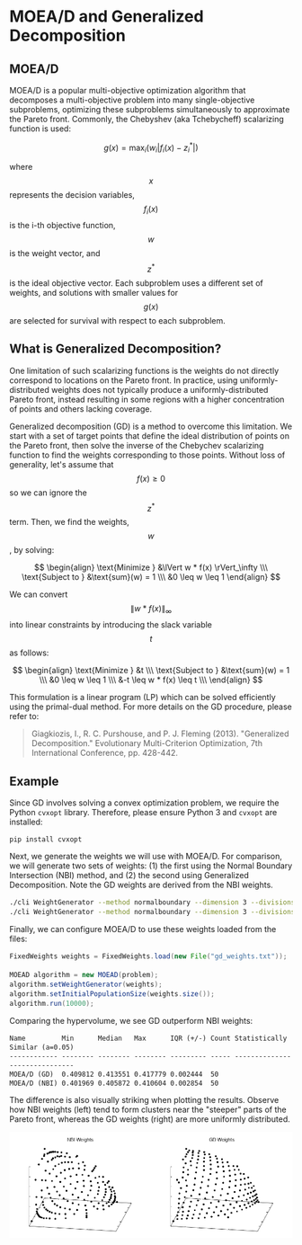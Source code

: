 # MOEA/D and Generalized Decomposition

## MOEA/D

MOEA/D is a popular multi-objective optimization algorithm that decomposes a multi-objective problem into many
single-objective subproblems, optimizing these subproblems simultaneously to approximate the Pareto front.  Commonly,
the Chebyshev (aka Tchebycheff) scalarizing function is used:

$$ g(x) = \text{max}_i \left( w_i \left| f_i(x) - z_i^* \right| \right) $$

where $$x$$ represents the decision variables, $$f_i(x)$$ is the i-th objective function, $$w$$ is the weight vector,
and $$z^*$$ is the ideal objective vector.  Each subproblem uses a different set of weights, and solutions with smaller
values for $$g(x)$$ are selected for survival with respect to each subproblem.

## What is Generalized Decomposition?

One limitation of such scalarizing functions is the weights do not directly correspond to locations on the Pareto
front.  In practice, using uniformly-distributed weights does not typically produce a uniformly-distributed Pareto
front, instead resulting in some regions with a higher concentration of points and others lacking coverage.

Generalized decomposition (GD) is a method to overcome this limitation.  We start with a set of target points that
define the ideal distribution of points on the Pareto front, then solve the inverse of the Chebychev scalarizing
function to find the weights corresponding to those points.  Without loss of generality, let's assume that
$$f(x) \geq 0$$ so we can ignore the $$z^*$$ term.  Then, we find the weights, $$w$$, by solving:

$$
\begin{align}
\text{Minimize } &\lVert w * f(x) \rVert_\infty \\\
\text{Subject to } &\text{sum}(w) = 1 \\\
&0 \leq w \leq 1
\end{align}
$$

We can convert $$\lVert w * f(x) \rVert_\infty$$ into linear constraints by introducing the slack variable $$t$$ as
follows:

$$
\begin{align}
\text{Minimize } &t \\\
\text{Subject to } &\text{sum}(w) = 1 \\\
&0 \leq w \leq 1 \\\
&-t \leq w * f(x) \leq t \\\
\end{align}
$$

This formulation is a linear program (LP) which can be solved efficiently using the primal-dual method.  For more
details on the GD procedure, please refer to:

> Giagkiozis, I., R. C. Purshouse, and P. J. Fleming (2013).  "Generalized Decomposition."  Evolutionary Multi-Criterion Optimization, 7th International Conference, pp. 428-442.


## Example

Since GD involves solving a convex optimization problem, we require the Python `cvxopt` library.  Therefore, please
ensure Python 3 and `cvxopt` are installed:

```
pip install cvxopt
```

Next, we generate the weights we will use with MOEA/D.  For comparison, we will generate two sets of weights: (1) the
first using the Normal Boundary Intersection (NBI) method, and (2) the second using Generalized Decomposition.  Note
the GD weights are derived from the NBI weights.

<!-- bash:examples/org/moeaframework/examples/generalizedDecomposition/generateWeights.sh [3:4] -->

```bash
./cli WeightGenerator --method normalboundary --dimension 3 --divisions 20 > nbi_weights.txt
./cli WeightGenerator --method normalboundary --dimension 3 --divisions 20 --generalized > gd_weights.txt
```

Finally, we can configure MOEA/D to use these weights loaded from the files:

<!-- java:examples/org/moeaframework/examples/generalizedDecomposition/GeneralizedDecompositionExample.java [59:64] -->

```java
FixedWeights weights = FixedWeights.load(new File("gd_weights.txt"));

MOEAD algorithm = new MOEAD(problem);
algorithm.setWeightGenerator(weights);
algorithm.setInitialPopulationSize(weights.size());
algorithm.run(10000);
```

Comparing the hypervolume, we see GD outperform NBI weights:

```
Name         Min      Median   Max      IQR (+/-) Count Statistically Similar (a=0.05)
------------ -------- -------- -------- --------- ----- ------------------------------
MOEA/D (GD)  0.409812 0.413551 0.417779 0.002444  50
MOEA/D (NBI) 0.401969 0.405872 0.410604 0.002854  50
```

The difference is also visually striking when plotting the results.  Observe how NBI weights (left) tend to form
clusters near the "steeper" parts of the Pareto front, whereas the GD weights (right) are more uniformly distributed.

<img src="imgs/moead-weights.png" />
